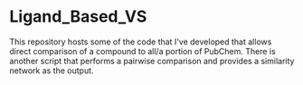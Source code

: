 # Ligand_Based_VS
This repository hosts some of the code that I've developed that allows direct comparison of a compound to all/a portion of PubChem. There is another script that performs a pairwise comparison and provides a similarity network as the output.
